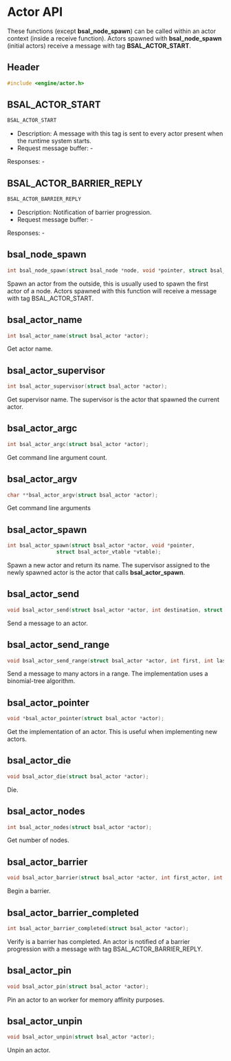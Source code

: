 # Actor API

These functions (except **bsal_node_spawn**) can be called within an actor context (inside a receive function).
Actors spawned with **bsal_node_spawn** (initial actors) receive a message with tag **BSAL_ACTOR_START**.

## Header

```C
#include <engine/actor.h>
```

## BSAL_ACTOR_START

```C
BSAL_ACTOR_START
```

- Description: A message with this tag is sent to every actor present when the runtime system starts.
- Request message buffer: -

Responses: -

## BSAL_ACTOR_BARRIER_REPLY

```C
BSAL_ACTOR_BARRIER_REPLY
```

- Description: Notification of barrier progression.
- Request message buffer: -

Responses: -

## bsal_node_spawn

```C
int bsal_node_spawn(struct bsal_node *node, void *pointer, struct bsal_actor_vtable *vtable);
```

Spawn an actor from the outside, this is usually used to spawn the first actor of a node.
Actors spawned with this function will receive a message with tag BSAL_ACTOR_START.

## bsal_actor_name

```C
int bsal_actor_name(struct bsal_actor *actor);
```

Get actor name.

## bsal_actor_supervisor

```C
int bsal_actor_supervisor(struct bsal_actor *actor);
```

Get supervisor name. The supervisor is the actor that spawned the current
actor.

## bsal_actor_argc

```C
int bsal_actor_argc(struct bsal_actor *actor);
```

Get command line argument count.

## bsal_actor_argv

```C
char **bsal_actor_argv(struct bsal_actor *actor);
```

Get command line arguments

## bsal_actor_spawn

```C
int bsal_actor_spawn(struct bsal_actor *actor, void *pointer,
                struct bsal_actor_vtable *vtable);
```
Spawn a new actor and return its name. The supervisor assigned to the newly spawned actor is the actor
that calls **bsal_actor_spawn**.


## bsal_actor_send

```C
void bsal_actor_send(struct bsal_actor *actor, int destination, struct bsal_message *message);
```

Send a message to an actor.

## bsal_actor_send_range

```C
void bsal_actor_send_range(struct bsal_actor *actor, int first, int last, struct bsal_message *message);
```

Send a message to many actors in a range. The implementation uses
a binomial-tree algorithm.

## bsal_actor_pointer

```C
void *bsal_actor_pointer(struct bsal_actor *actor);
```

Get the implementation of an actor. This is useful when implementing new
actors.

##  bsal_actor_die

```C
void bsal_actor_die(struct bsal_actor *actor);
```

Die.

## bsal_actor_nodes

```C
int bsal_actor_nodes(struct bsal_actor *actor);
```

Get number of nodes.

## bsal_actor_barrier

```C
void bsal_actor_barrier(struct bsal_actor *actor, int first_actor, int last_actor);
```

Begin a barrier.

## bsal_actor_barrier_completed

```C
int bsal_actor_barrier_completed(struct bsal_actor *actor);
```

Verify is a barrier has completed. An actor is notified
of a barrier progression with a message with tag
BSAL_ACTOR_BARRIER_REPLY.

## bsal_actor_pin

```C
void bsal_actor_pin(struct bsal_actor *actor);
```

Pin an actor to an worker for memory affinity purposes.

## bsal_actor_unpin

```C
void bsal_actor_unpin(struct bsal_actor *actor);
```

Unpin an actor.


